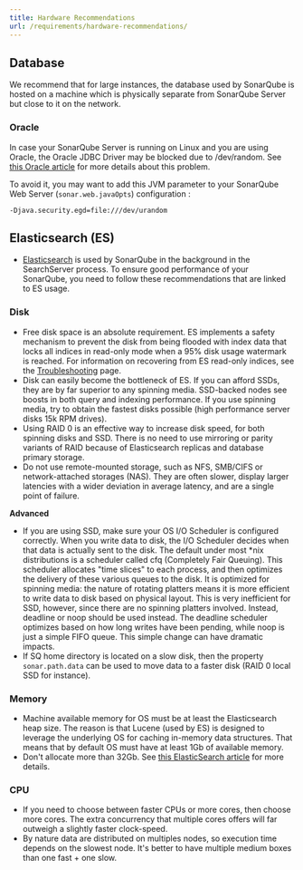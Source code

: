 ```yaml
---
title: Hardware Recommendations
url: /requirements/hardware-recommendations/
---
```

## Database
We recommend that for large instances, the database used by SonarQube is hosted on a machine which is physically separate from SonarQube Server but close to it on the network.

### Oracle
In case your SonarQube Server is running on Linux and you are using Oracle, the Oracle JDBC Driver may be blocked due to /dev/random. See [this Oracle article](http://www.usn-it.de/index.php/2009/02/20/oracle-11g-jdbc-driver-hangs-blocked-by-devrandom-entropy-pool-empty/) for more details about this problem.

 To avoid it, you may want to add this JVM parameter to your SonarQube Web Server (`sonar.web.javaOpts`) configuration :
 ```
 -Djava.security.egd=file:///dev/urandom
 ```

 ## Elasticsearch (ES)
* [Elasticsearch](https://www.elastic.co/) is used by SonarQube in the background in the SearchServer process. To ensure good performance of your SonarQube, you need to follow these recommendations that are linked to ES usage.

### Disk
* Free disk space is an absolute requirement. ES implements a safety mechanism to prevent the disk from being flooded with index data that locks all indices in read-only mode when a 95% disk usage watermark is reached. For information on recovering from ES read-only indices, see the [Troubleshooting](/setup/troubleshooting/) page.
* Disk can easily  become the bottleneck of ES. If you can afford SSDs, they are by far superior to any spinning media. SSD-backed nodes see boosts in both query and indexing performance. If you use spinning media, try to obtain the fastest disks possible (high performance server disks 15k RPM drives).
* Using RAID 0 is an effective way to increase disk speed, for both spinning disks and SSD. There is no need to use mirroring or parity variants of RAID because of Elasticsearch replicas and database primary storage.
* Do not use remote-mounted storage, such as NFS, SMB/CIFS or network-attached storages (NAS). They are often slower, display larger latencies with a wider deviation in average latency, and are a single point of failure.

**Advanced**
* If you are using SSD, make sure your OS I/O Scheduler is configured correctly. When you write data to disk, the I/O Scheduler decides when that data is actually sent to the disk. The default under most *nix distributions is a scheduler called cfq (Completely Fair Queuing). This scheduler allocates "time slices" to each process, and then optimizes the delivery of these various queues to the disk. It is optimized for spinning media: the nature of rotating platters means it is more efficient to write data to disk based on physical layout. This is very inefficient for SSD, however, since there are no spinning platters involved. Instead, deadline or noop should be used instead. The deadline scheduler optimizes based on how long writes have been pending, while noop is just a simple FIFO queue. This simple change can have dramatic impacts.
* If SQ home directory is located on a slow disk, then the property `sonar.path.data` can be used to move data to a faster disk (RAID 0 local SSD for instance).

### Memory
* Machine available memory for OS must be at least the Elasticsearch heap size. The reason is that Lucene (used by ES) is designed to leverage the underlying OS for caching in-memory data structures. That means that by default OS must have at least 1Gb of available memory.
* Don't allocate more than 32Gb. See [this ElasticSearch article](http://www.elasticsearch.org/guide/en/elasticsearch/guide/current/heap-sizing.html) for more details.

### CPU
* If you need to choose between faster CPUs or more cores, then choose more cores. The extra concurrency that multiple cores offers will far outweigh a slightly faster clock-speed.
* By nature data are distributed on multiples nodes, so execution time depends on the slowest node. It's better to have multiple medium boxes than one fast + one slow.
